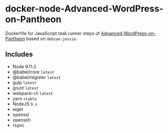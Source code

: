 # docker-node-Advanced-WordPress-on-Pantheon
Dockerfile for JavaScript task runner steps of [Advanced-WordPress-on-Pantheon](https://github.com/ataylorme/Advanced-WordPress-on-Pantheon) based on `debian:jessie`.

## Includes
* Node 9.11.2
* @babel/core `latest`
* @babel/register `latest`
* gulp `latest`
* grunt `latest`
* webpack-cli `latest`
* yarn `stable`
* NodeJS `9.x`
* wget
* openssl
* openssh
* rsync
